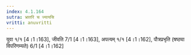 ```yaml
---
index: 4.1.164
sutra: भ्रातरि च ज्यायसि
vritti: anuvritti
---
```


युवा  १/१ [4।1।163], जीवति 7/1 [4।1।163], अपत्यम् १/१ [4।1।162], पौत्रप्रभृति (षष्ठ्या विपरिणम्यते) 6/1 [4।1।162]